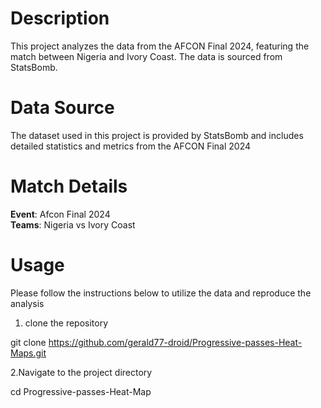 # Description
This project analyzes the data from the AFCON Final 2024, featuring the match between Nigeria and Ivory Coast. The data is sourced from StatsBomb.

# Data Source
The dataset used in this project is provided by StatsBomb and includes detailed statistics and metrics from the AFCON Final 2024

# Match Details
**Event**: Afcon Final 2024<br>
**Teams**: Nigeria vs Ivory Coast
# Usage
Please follow the instructions below to utilize the data and reproduce the analysis
1. clone the repository<br>

git clone https://github.com/gerald77-droid/Progressive-passes-Heat-Maps.git<br>

2.Navigate to the project directory<br>

cd Progressive-passes-Heat-Map
